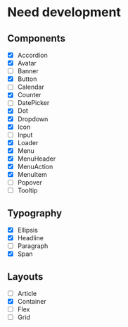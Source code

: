 # Need development

## Components
- [x] Accordion
- [x] Avatar
- [ ] Banner
- [x] Button
- [ ] Calendar
- [x] Counter
- [ ] DatePicker
- [x] Dot
- [x] Dropdown
- [x] Icon
- [ ] Input
- [x] Loader
- [x] Menu
- [x] MenuHeader
- [x] MenuAction
- [x] MenuItem
- [ ] Popover
- [ ] Tooltip

## Typography
- [x] Ellipsis
- [x] Headline
- [ ] Paragraph
- [x] Span

## Layouts
- [ ] Article
- [x] Container
- [ ] Flex
- [ ] Grid
